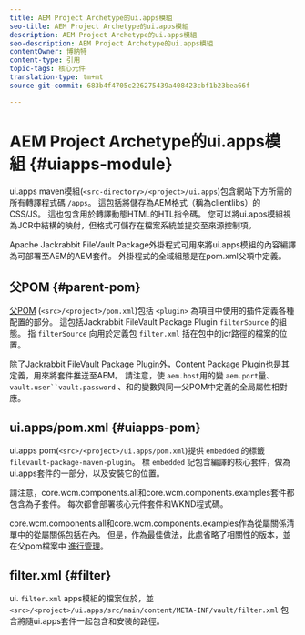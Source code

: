 ```yaml
---
title: AEM Project Archetype的ui.apps模組
seo-title: AEM Project Archetype的ui.apps模組
description: AEM Project Archetype的ui.apps模組
seo-description: AEM Project Archetype的ui.apps模組
contentOwner: 博納特
content-type: 引用
topic-tags: 核心元件
translation-type: tm+mt
source-git-commit: 683b4f4705c226275439a408423cbf1b23bea66f

---
```



# AEM Project Archetype的ui.apps模組 {#uiapps-module}

ui.apps maven模組(`<src-directory>/<project>/ui.apps`)包含網站下方所需的所有轉譯程式碼 `/apps`。 這包括將儲存為AEM格式（稱為clientlibs）的CSS/JS。 這也包含用於轉譯動態HTML的HTL指令碼。 您可以將ui.apps模組視為JCR中結構的映射，但格式可儲存在檔案系統並提交至來源控制項。

Apache Jackrabbit FileVault Package外掛程式可用來將ui.apps模組的內容編譯為可部署至AEM的AEM套件。 外掛程式的全域組態是在pom.xml父項中定義。

## 父POM {#parent-pom}

[父POM](overview.md#parent-pom) (`<src>/<project>/pom.xml`)包括 `<plugin>` 為項目中使用的插件定義各種配置的部分。 這包括Jackrabbit FileVault Package Plugin `filterSource` 的組態。 指 `filterSource` 向用於定義包 `filter.xml` 括在包中的jcr路徑的檔案的位置。

除了Jackrabbit FileVault Package Plugin外，Content Package Plugin也是其定義，用來將套件推送至AEM。 請注意，使 `aem.host`用的變 `aem.port`量、 `vault.user``vault.password` 、和的變數與同一父POM中定義的全局屬性相對應。

## ui.apps/pom.xml {#uiapps-pom}

ui.apps pom(`<src>/<project>/ui.apps/pom.xml`)提供 `embedded` 的標籤 `filevault-package-maven-plugin`。 標 `embedded` 記包含編譯的核心套件，做為ui.apps套件的一部分，以及安裝它的位置。

請注意，core.wcm.components.all和core.wcm.components.examples套件都包含為子套件。 每次都會部署核心元件套件和WKND程式碼。

core.wcm.components.all和core.wcm.components.examples作為從屬關係清單中的從屬關係包括在內。 但是，作為最佳做法，此處省略了相關性的版本，並在父pom檔案中 [進行管理](overview.md#core-components)。

## filter.xml {#filter}

ui. `filter.xml` apps模組的檔案位於，並 `<src>/<project>/ui.apps/src/main/content/META-INF/vault/filter.xml` 包含將隨ui.apps套件一起包含和安裝的路徑。
